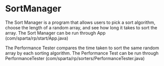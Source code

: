# SortManager
The Sort Manager is a program that allows users to pick a sort algorithm, choose the length of a random array, and see how long it takes to sort the array.
The Sort Manager can be run through App (com/sparta/rp/start/App.java)

The Performance Tester compares the time taken to sort the same random array by each sorting algorithm.
The Performance Test can be run through PerformanceTester (com/sparta/rp/sorters/PerformanceTester.java)
